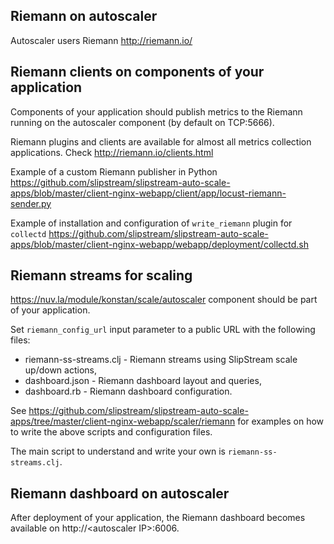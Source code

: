 
## Riemann on autoscaler

Autoscaler users Riemann http://riemann.io/

## Riemann clients on components of your application

Components of your application should publish metrics to the Riemann running on 
the autoscaler component (by default on TCP:5666).

Riemann plugins and clients are available for almost all metrics collection 
applications.  Check http://riemann.io/clients.html

Example of a custom Riemann publisher in Python 
https://github.com/slipstream/slipstream-auto-scale-apps/blob/master/client-nginx-webapp/client/app/locust-riemann-sender.py

Example of installation and configuration of `write_riemann` plugin for `collectd`
https://github.com/slipstream/slipstream-auto-scale-apps/blob/master/client-nginx-webapp/webapp/deployment/collectd.sh

## Riemann streams for scaling

https://nuv.la/module/konstan/scale/autoscaler component should be part of your
application.

Set `riemann_config_url` input parameter to a public URL with the following files:
 -  riemann-ss-streams.clj - Riemann streams using SlipStream scale up/down actions,
 -  dashboard.json - Riemann dashboard layout and queries,
 -  dashboard.rb - Riemann dashboard configuration.

See https://github.com/slipstream/slipstream-auto-scale-apps/tree/master/client-nginx-webapp/scaler/riemann
for examples on how to write the above scripts and configuration files.

The main script to understand and write your own is `riemann-ss-streams.clj`.

## Riemann dashboard on autoscaler

After deployment of your application, the Riemann dashboard becomes available 
on http://\<autoscaler IP\>:6006.
